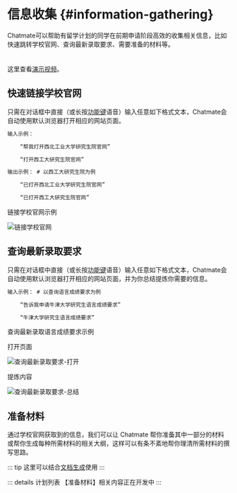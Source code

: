 <!-- markdownlint-disable MD033 -->

# 信息收集 {#information-gathering}

Chatmate可以帮助有留学计划的同学在前期申请阶段高效的收集相关信息，比如快速跳转学校官网、查询最新录取要求、需要准备的材料等。

<div class="tip custom-block" style="padding-top: 8px">

这里查看[演示视频](https://www.bilibili.com/video/BV1WSWgeXEgH/?vd_source=8efd81eccbe016cf85c48d0cef159938)。

</div>

## 快速链接学校官网

只需在对话框中直接（或长按[功能键]()语音）输入任意如下格式文本，Chatmate会自动使用默认浏览器打开相应的网站页面。

```txt
输入示例：

    “帮我打开西北工业大学研究生院官网”

    “打开西工大研究生院官网”
```

```txt
输出示例： # 以西工大研究生院为例

    “已打开西北工业大学研究生院官网”

    “已打开西工大研究生院官网”
```

链接学校官网示例

![链接学校官网](/others/information-gathering/open-page.png "链接学校官网")

## 查询最新录取要求

只需在对话框中直接（或长按[功能键]()语音）输入任意如下格式文本，Chatmate会自动使用默认浏览器打开相应的网站页面，并为你总结提炼你需要的信息。

```txt
输入示例： # 以查询语言成绩要求为例

    “告诉我申请牛津大学研究生语言成绩要求”

    “牛津大学研究生语言成绩要求”
```

查询最新录取语言成绩要求示例

打开页面

![查询最新录取要求-打开](/others/information-gathering/open-page-3-0002.png "查询最新录取要求-打开")

提炼内容

![查询最新录取要求-总结](/others/information-gathering/open-page-3-0003.png "链接学校官网-总结")

## 准备材料

通过学校官网获取到的信息，我们可以让 Chatmate 帮你准备其中一部分的材料或帮你生成每种所需材料的相关大纲，这样可以有条不紊地帮你理清所需材料的撰写思路。

::: tip
这里可以结合[文档生成](/课业辅导/#content-output)使用
:::

::: details 计划列表
【准备材料】相关内容正在开发中
:::